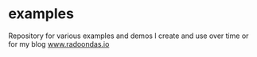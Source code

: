 # examples
Repository for various examples and demos I create and use over time or for my blog www.radoondas.io
